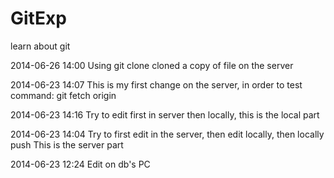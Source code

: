 GitExp
======

learn about git

2014-06-26 14:00
Using git clone cloned a copy of file on the server

2014-06-23 14:07
This is my first change on the server, in order to test command: git fetch origin

2014-06-23 14:16
Try to edit first in server then locally, this is the local part

2014-06-23 14:04
Try to first edit in the server, then edit locally, then locally push
This is the server part

2014-06-23 12:24
Edit on db's PC
